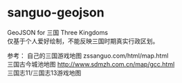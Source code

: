 # sanguo-geojson  
GeoJSON for 三国 Three Kingdoms  
仅基于个人爱好绘制，不能反映三国时期真实行政区划。  

参考：
自己的三国游戏地图 zssanguo.com/html/map.html  
三国古今城池地图 http://www.sdmzh.com.cn/map/gcc.html  
三国志11/三国志13游戏地图
